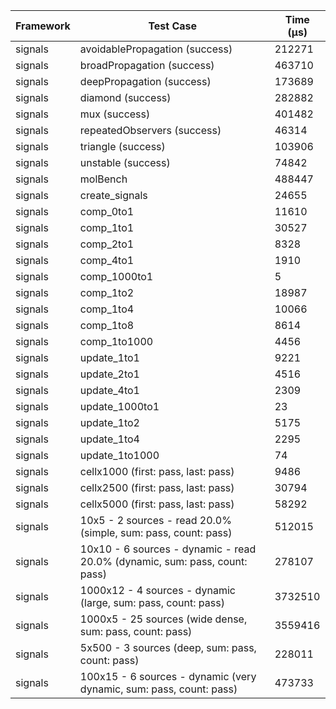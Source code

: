 | Framework | Test Case | Time (μs) |
| --- | --- | --- |
| signals | avoidablePropagation (success) | 212271 |
| signals | broadPropagation (success) | 463710 |
| signals | deepPropagation (success) | 173689 |
| signals | diamond (success) | 282882 |
| signals | mux (success) | 401482 |
| signals | repeatedObservers (success) | 46314 |
| signals | triangle (success) | 103906 |
| signals | unstable (success) | 74842 |
| signals | molBench | 488447 |
| signals | create_signals | 24655 |
| signals | comp_0to1 | 11610 |
| signals | comp_1to1 | 30527 |
| signals | comp_2to1 | 8328 |
| signals | comp_4to1 | 1910 |
| signals | comp_1000to1 | 5 |
| signals | comp_1to2 | 18987 |
| signals | comp_1to4 | 10066 |
| signals | comp_1to8 | 8614 |
| signals | comp_1to1000 | 4456 |
| signals | update_1to1 | 9221 |
| signals | update_2to1 | 4516 |
| signals | update_4to1 | 2309 |
| signals | update_1000to1 | 23 |
| signals | update_1to2 | 5175 |
| signals | update_1to4 | 2295 |
| signals | update_1to1000 | 74 |
| signals | cellx1000 (first: pass, last: pass) | 9486 |
| signals | cellx2500 (first: pass, last: pass) | 30794 |
| signals | cellx5000 (first: pass, last: pass) | 58292 |
| signals | 10x5 - 2 sources - read 20.0% (simple, sum: pass, count: pass) | 512015 |
| signals | 10x10 - 6 sources - dynamic - read 20.0% (dynamic, sum: pass, count: pass) | 278107 |
| signals | 1000x12 - 4 sources - dynamic (large, sum: pass, count: pass) | 3732510 |
| signals | 1000x5 - 25 sources (wide dense, sum: pass, count: pass) | 3559416 |
| signals | 5x500 - 3 sources (deep, sum: pass, count: pass) | 228011 |
| signals | 100x15 - 6 sources - dynamic (very dynamic, sum: pass, count: pass) | 473733 |
